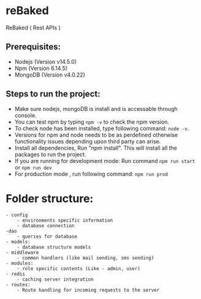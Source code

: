 # reBaked

ReBaked ( Rest APIs )

## Prerequisites:

- Nodejs (Version v14.5.0)
- Npm (Version 6.14.5)
- MongoDB (Version v4.0.22)

## Steps to run the project:

- Make sure nodejs, mongoDB is install and is accessable through console.
- You can test npm by typing `npm -v` to check the npm version.
- To check node has been installed, type following command: `node -v`.
- Versions for npm and node needs to be as perdefined otherwise functionality issues depending upon third party can arise.
- Install all dependencies, Run "npm install". This will install all the packages to run the project.
- If you are running for development mode: Run command `npm run start` or `npm run dev`
- For production mode , run following command: `npm run prod`


# Folder structure:
    - config 
        - environments specific information
        - database connection
    -dao
        - queries for database
    - models:
        - database structure models
    - middleware
        - common handlers (like mail sending, sms sending)
    - modules:
        - role specific contents (Like - admin, user)
    - redis
        - caching server integration
    - routes:
        - Route handling for incoming requests to the server


